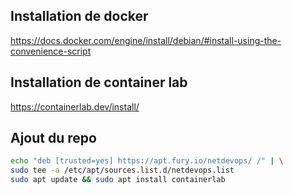 
## Installation de docker

https://docs.docker.com/engine/install/debian/#install-using-the-convenience-script


## Installation de container lab

https://containerlab.dev/install/

## Ajout du repo

```bash
echo "deb [trusted=yes] https://apt.fury.io/netdevops/ /" | \
sudo tee -a /etc/apt/sources.list.d/netdevops.list
sudo apt update && sudo apt install containerlab
```